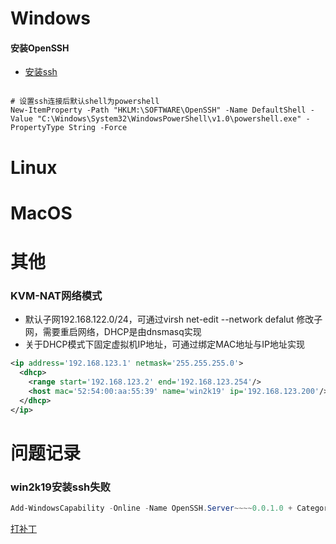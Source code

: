
# Windows

#### 安装OpenSSH
- [安装ssh](https://learn.microsoft.com/zh-cn/windows-server/administration/openssh/openssh_install_firstuse)
```shell

# 设置ssh连接后默认shell为powershell
New-ItemProperty -Path "HKLM:\SOFTWARE\OpenSSH" -Name DefaultShell -Value "C:\Windows\System32\WindowsPowerShell\v1.0\powershell.exe" -PropertyType String -Force
```



# Linux


# MacOS

# 其他

### KVM-NAT网络模式
- 默认子网192.168.122.0/24，可通过virsh net-edit --network defalut 修改子网，需要重启网络，DHCP是由dnsmasq实现
- 关于DHCP模式下固定虚拟机IP地址，可通过绑定MAC地址与IP地址实现
```xml
<ip address='192.168.123.1' netmask='255.255.255.0'> 
  <dhcp> 
    <range start='192.168.123.2' end='192.168.123.254'/> 
    <host mac='52:54:00:aa:55:39' name='win2k19' ip='192.168.123.200'/> 
  </dhcp> 
</ip>

```

# 问题记录

### win2k19安装ssh失败
```powershell
Add-WindowsCapability -Online -Name OpenSSH.Server~~~~0.0.1.0 + CategoryInfo : NotSpecified: (:) [Add-WindowsCapability], COMException + FullyQualifiedErrorId : Microsoft.Dism.Commands.AddWindowsCapabilityCommand
```
[打补丁](https://github.com/MicrosoftDocs/windowsserverdocs/issues/2074)